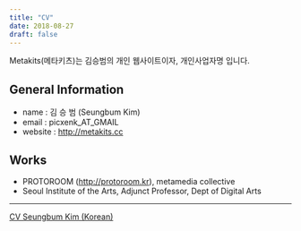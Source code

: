 ```yaml
---
title: "CV"
date: 2018-08-27
draft: false
---
```

Metakits(메타키츠)는 김승범의 개인 웹사이트이자, 개인사업자명 입니다.

## General Information
- name : 김 승 범 (Seungbum Kim)
- email : picxenk_AT_GMAIL
- website : http://metakits.cc


## Works
- PROTOROOM (http://protoroom.kr), metamedia collective
- Seoul Institute of the Arts, Adjunct Professor, Dept of Digital Arts

----
[CV Seungbum Kim (Korean)](https://docs.google.com/document/d/1tbeVA7tTwhIE2uGsmo7IXzeDJAMrsRqRK4P_JiX-UiU/edit?usp=sharing)
